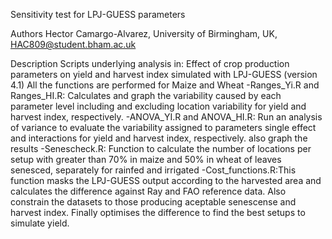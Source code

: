 Sensitivity test for LPJ-GUESS parameters

Authors
Hector Camargo-Alvarez, University of Birmingham, UK, HAC809@student.bham.ac.uk 

Description
Scripts underlying analysis in: Effect of crop production parameters on yield and harvest index simulated with LPJ-GUESS (version 4.1)
All the functions are performed for Maize and Wheat
-Ranges_Yi.R and Ranges_HI.R: Calculates and graph the variability caused by each parameter level including and excluding location variability for yield and harvest index, respectively.
-ANOVA_YI.R and ANOVA_HI.R: Run an analysis of variance to evaluate the variability assigned to parameters single effect and interactions for yield and harvest index, respectively. also graph the results
-Senescheck.R: Function to calculate the number of locations per setup with greater than 70% in maize and 50% in wheat of leaves senesced, separately for rainfed and irrigated
-Cost_functions.R:This function masks the LPJ-GUESS output according to the harvested area and calculates the difference against Ray and FAO reference data. Also constrain the datasets to those producing aceptable senescense and harvest index. Finally optimises the difference to find the best setups to simulate yield. 